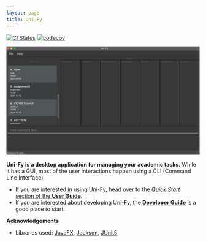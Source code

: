 ```yaml
---
layout: page
title: Uni-Fy
---
```


[![CI Status](https://github.com/AY2122S1-CS2103T-W17-4/tp/workflows/Java%20CI/badge.svg)](https://github.com/AY2122S1-CS2103T-W17-4/tp/actions)
[![codecov](https://codecov.io/gh/AY2122S1-CS2103T-W17-4/tp/branch/master/graph/badge.svg?token=AV4MFDJWM3)](https://codecov.io/gh/AY2122S1-CS2103T-W17-4/tp)

![Ui](images/UIUpdated.png)

**Uni-Fy is a desktop application for managing your academic tasks.** While it has a GUI, most of the user interactions happen using a CLI (Command Line Interface).

* If you are interested in using Uni-Fy, head over to the [_Quick Start_ section of the **User Guide**](UserGuide.html#quick-start).
* If you are interested about developing Uni-Fy, the [**Developer Guide**](DeveloperGuide.html) is a good place to start.


**Acknowledgements**

* Libraries used: [JavaFX](https://openjfx.io/), [Jackson](https://github.com/FasterXML/jackson), [JUnit5](https://github.com/junit-team/junit5)
